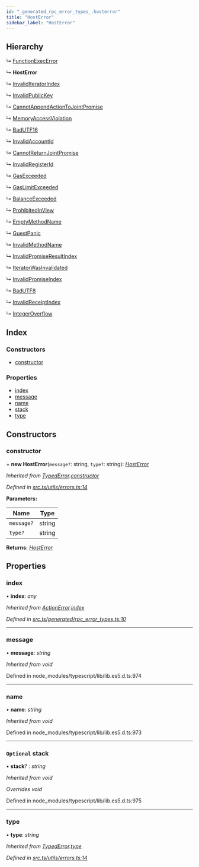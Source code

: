 ```yaml
---
id: "_generated_rpc_error_types_.hosterror"
title: "HostError"
sidebar_label: "HostError"
---
```


## Hierarchy

  ↳ [FunctionExecError](_generated_rpc_error_types_.functionexecerror.md)

  ↳ **HostError**

  ↳ [InvalidIteratorIndex](_generated_rpc_error_types_.invaliditeratorindex.md)

  ↳ [InvalidPublicKey](_generated_rpc_error_types_.invalidpublickey.md)

  ↳ [CannotAppendActionToJointPromise](_generated_rpc_error_types_.cannotappendactiontojointpromise.md)

  ↳ [MemoryAccessViolation](_generated_rpc_error_types_.memoryaccessviolation.md)

  ↳ [BadUTF16](_generated_rpc_error_types_.badutf16.md)

  ↳ [InvalidAccountId](_generated_rpc_error_types_.invalidaccountid.md)

  ↳ [CannotReturnJointPromise](_generated_rpc_error_types_.cannotreturnjointpromise.md)

  ↳ [InvalidRegisterId](_generated_rpc_error_types_.invalidregisterid.md)

  ↳ [GasExceeded](_generated_rpc_error_types_.gasexceeded.md)

  ↳ [GasLimitExceeded](_generated_rpc_error_types_.gaslimitexceeded.md)

  ↳ [BalanceExceeded](_generated_rpc_error_types_.balanceexceeded.md)

  ↳ [ProhibitedInView](_generated_rpc_error_types_.prohibitedinview.md)

  ↳ [EmptyMethodName](_generated_rpc_error_types_.emptymethodname.md)

  ↳ [GuestPanic](_generated_rpc_error_types_.guestpanic.md)

  ↳ [InvalidMethodName](_generated_rpc_error_types_.invalidmethodname.md)

  ↳ [InvalidPromiseResultIndex](_generated_rpc_error_types_.invalidpromiseresultindex.md)

  ↳ [IteratorWasInvalidated](_generated_rpc_error_types_.iteratorwasinvalidated.md)

  ↳ [InvalidPromiseIndex](_generated_rpc_error_types_.invalidpromiseindex.md)

  ↳ [BadUTF8](_generated_rpc_error_types_.badutf8.md)

  ↳ [InvalidReceiptIndex](_generated_rpc_error_types_.invalidreceiptindex.md)

  ↳ [IntegerOverflow](_generated_rpc_error_types_.integeroverflow.md)

## Index

### Constructors

* [constructor](_generated_rpc_error_types_.hosterror.md#constructor)

### Properties

* [index](_generated_rpc_error_types_.hosterror.md#index)
* [message](_generated_rpc_error_types_.hosterror.md#message)
* [name](_generated_rpc_error_types_.hosterror.md#name)
* [stack](_generated_rpc_error_types_.hosterror.md#optional-stack)
* [type](_generated_rpc_error_types_.hosterror.md#type)

## Constructors

###  constructor

\+ **new HostError**(`message?`: string, `type?`: string): *[HostError](_generated_rpc_error_types_.hosterror.md)*

*Inherited from [TypedError](_utils_errors_.typederror.md).[constructor](_utils_errors_.typederror.md#constructor)*

*Defined in [src.ts/utils/errors.ts:14](https://github.com/nearprotocol/nearlib/blob/36a8ddc/src.ts/utils/errors.ts#L14)*

**Parameters:**

Name | Type |
------ | ------ |
`message?` | string |
`type?` | string |

**Returns:** *[HostError](_generated_rpc_error_types_.hosterror.md)*

## Properties

###  index

• **index**: *any*

*Inherited from [ActionError](_generated_rpc_error_types_.actionerror.md).[index](_generated_rpc_error_types_.actionerror.md#index)*

*Defined in [src.ts/generated/rpc_error_types.ts:10](https://github.com/nearprotocol/nearlib/blob/36a8ddc/src.ts/generated/rpc_error_types.ts#L10)*

___

###  message

• **message**: *string*

*Inherited from void*

Defined in node_modules/typescript/lib/lib.es5.d.ts:974

___

###  name

• **name**: *string*

*Inherited from void*

Defined in node_modules/typescript/lib/lib.es5.d.ts:973

___

### `Optional` stack

• **stack**? : *string*

*Inherited from void*

*Overrides void*

Defined in node_modules/typescript/lib/lib.es5.d.ts:975

___

###  type

• **type**: *string*

*Inherited from [TypedError](_utils_errors_.typederror.md).[type](_utils_errors_.typederror.md#type)*

*Defined in [src.ts/utils/errors.ts:14](https://github.com/nearprotocol/nearlib/blob/36a8ddc/src.ts/utils/errors.ts#L14)*
